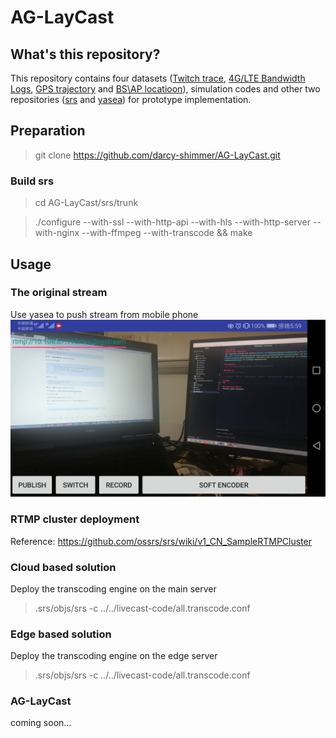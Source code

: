 # AG-LayCast
## What's this repository?
This repository contains four datasets ([Twitch trace](https://clivecast.github.io/), [4G/LTE Bandwidth Logs](https://users.ugent.be/~jvdrhoof/dataset-4g/), [GPS trajectory](https://www.microsoft.com/en-us/download/details.aspx?id=52367) and [BS\AP locatioon](https://github.com/darcy-shimmer/AG-LayCast/tree/master/BS-AP-locatioon)), simulation codes and other two repositories ([srs](https://github.com/ossrs/srs) and [yasea](https://github.com/begeekmyfriend/yasea)) for prototype implementation.

## Preparation
> git clone https://github.com/darcy-shimmer/AG-LayCast.git

### Build srs
> cd AG-LayCast/srs/trunk

> ./configure --with-ssl --with-http-api --with-hls --with-http-server --with-nginx --with-ffmpeg --with-transcode && make

## Usage
### The original stream
Use yasea to push stream from mobile phone
![Broadcast](pic/broadcaster-android.png)

### RTMP cluster deployment
Reference: https://github.com/ossrs/srs/wiki/v1_CN_SampleRTMPCluster

### Cloud based solution
Deploy the transcoding engine on the main server
> .srs/objs/srs -c ../../livecast-code/all.transcode.conf

### Edge based solution
Deploy the transcoding engine on the edge server
> .srs/objs/srs -c ../../livecast-code/all.transcode.conf

### AG-LayCast
coming soon...
